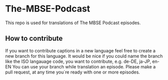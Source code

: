 # The-MBSE-Podcast
This repo is used for translations of The MBSE Podcast episodes.

## How to contribute
If you want to contribute captions in a new language feel free to create a new branch for this language. It would be nice if you could name the branch like the ISO langauage code, you want to contribute, e.g. de-DE, ja-JP, en-EN
You can use your branch while translation an episode. Please make a pull request, at any time you´re ready with one or more episodes. 
